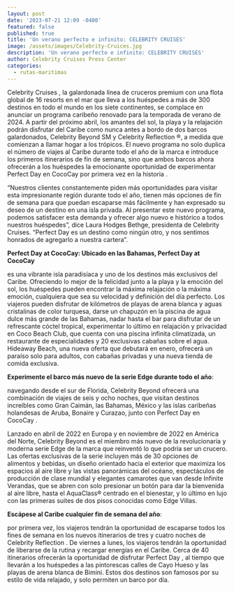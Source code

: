 ```yaml
---
layout: post
date: '2023-07-21 12:09 -0400'
featured: false
published: true
title: 'Un verano perfecto e infinito: CELEBRITY CRUISES'
image: /assets/images/Celebrity-Cruices.jpg
description: 'Un verano perfecto e infinito: CELEBRITY CRUISES'
author: Celebrity Cruises Press Center
categories:
  - rutas-maritimas
---
```


Celebrity Cruises , la galardonada línea de cruceros premium con una flota global de 16 resorts en el mar que lleva a los huéspedes a más de 300 destinos en todo el mundo en los siete continentes, se complace en anunciar un programa caribeño renovado para la temporada de verano de 2024. A partir del próximo abril, los amantes del sol, la playa y la relajación podrán disfrutar del Caribe como nunca antes a bordo de dos barcos galardonados, Celebrity Beyond SM y Celebrity Reflection ®, a medida que comienzan a llamar hogar a los trópicos. El nuevo programa no solo duplica el número de viajes al Caribe durante todo el año de la marca e introduce los primeros itinerarios de fin de semana, sino que ambos barcos ahora ofrecerán a los huéspedes la emocionante oportunidad de experimentar Perfect Day en CocoCay por primera vez en la historia .

“Nuestros clientes constantemente piden más oportunidades para visitar esta impresionante región durante todo el año, tienen más opciones de fin de semana para que puedan escaparse más fácilmente y han expresado su deseo de un destino en una isla privada. Al presentar este nuevo programa, podemos satisfacer esta demanda y ofrecer algo nuevo e histórico a todos nuestros huéspedes”, dice Laura Hodges Bethge, presidenta de Celebrity Cruises. “Perfect Day es un destino como ningún otro, y nos sentimos honrados de agregarlo a nuestra cartera”.   

**Perfect Day at CocoCay: Ubicado en las Bahamas,  Perfect Day at CocoCay**

 es una vibrante isla paradisíaca y uno de los destinos más exclusivos del Caribe. Ofreciendo lo mejor de la felicidad junto a la playa y la emoción del sol, los huéspedes pueden encontrar la máxima relajación o la máxima emoción, cualquiera que sea su velocidad y definición del día perfecto. Los viajeros pueden disfrutar de kilómetros de playas de arena blanca y aguas cristalinas de color turquesa, darse un chapuzón en la piscina de agua dulce más grande de las Bahamas, nadar hasta el bar para disfrutar de un refrescante cóctel tropical, experimentar lo último en relajación y privacidad en Coco Beach Club, que cuenta con una piscina infinita climatizada, un restaurante de especialidades y 20 exclusivas cabañas sobre el agua. Hideaway Beach, una nueva oferta que debutará en enero, ofrecerá un paraíso solo para adultos, con cabañas privadas y una nueva tienda de comida exclusiva.

**Experimente el barco más nuevo de la serie Edge durante todo el año**:

navegando desde el sur de Florida, Celebrity Beyond ofrecerá una combinación de viajes de seis y ocho noches, que visitan destinos increíbles como Gran Caimán, las Bahamas, México y las islas caribeñas holandesas de Aruba, Bonaire y Curazao, junto con Perfect Day en CocoCay .

Lanzado en abril de 2022 en Europa y en noviembre de 2022 en América del Norte, Celebrity Beyond es el miembro más nuevo de la revolucionaria y moderna serie Edge de la marca que reinventó lo que podría ser un crucero. Las ofertas exclusivas de la serie incluyen más de 30 opciones de alimentos y bebidas, un diseño orientado hacia el exterior que maximiza los espacios al aire libre y las vistas panorámicas del océano, espectáculos de producción de clase mundial y elegantes camarotes que van desde Infinite Verandas, que se abren con solo presionar un botón para dar la bienvenida al aire libre, hasta el AquaClass® centrado en el bienestar, y lo último en lujo con las primeras suites de dos pisos conocidas como Edge Villas. 

**Escápese al Caribe cualquier fin de semana del año**:

por primera vez, los viajeros tendrán la oportunidad de escaparse todos los fines de semana en los nuevos itinerarios de tres y cuatro noches de Celebrity Reflection . De viernes a lunes, los viajeros tendrán la oportunidad de liberarse de la rutina y recargar energías en el Caribe. Cerca de 40 itinerarios ofrecerán la oportunidad de disfrutar Perfect Day , al tiempo que llevarán a los huéspedes a las pintorescas calles de Cayo Hueso y las playas de arena blanca de Bimini. Estos dos destinos son famosos por su estilo de vida relajado, y solo permiten un barco por día.
